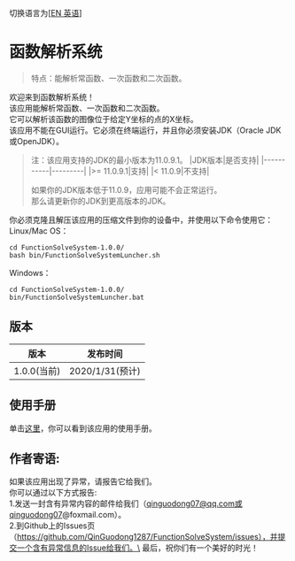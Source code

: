 切换语言为\[[EN 英语](README.md)\]
# 函数解析系统

> 特点：能解析常函数、一次函数和二次函数。

欢迎来到函数解析系统！\
该应用能解析常函数、一次函数和二次函数。\
它可以解析该函数的图像位于给定Y坐标的点的X坐标。\
该应用不能在GUI运行。它必须在终端运行，并且你必须安装JDK（Oracle JDK或OpenJDK）。

> 注：该应用支持的JDK的最小版本为11.0.9.1。
> |JDK版本|是否支持|
> |-----------|---------|
> |>= 11.0.9.1|支持|
> |< 11.0.9|不支持|
> 
> 如果你的JDK版本低于11.0.9，应用可能不会正常运行。\
> 那么请更新你的JDK到更高版本的JDK。

你必须克隆且解压该应用的压缩文件到你的设备中，并使用以下命令使用它：\
Linux/Mac OS：
```
cd FunctionSolveSystem-1.0.0/
bash bin/FunctionSolveSystemLuncher.sh
```
Windows：
```
cd FunctionSolveSystem-1.0.0/
bin/FunctionSolveSystemLuncher.bat
```

## 版本
|版本|发布时间|
|-------|------------|
|1.0.0(当前)|2020/1/31(预计)|

## 使用手册
单击[这里](doc/Using-manual.md)，你可以看到该应用的使用手册。

## 作者寄语:
如果该应用出现了异常，请报告它给我们。\
你可以通过以下方式报告:\
1.发送一封含有异常内容的邮件给我们（qinguodong07@qq.com或qinguodong07@foxmail.com）。\
2.到Github上的Issues页（https://github.com/QinGuodong1287/FunctionSolveSystem/issues），并提交一个含有异常信息的Issue给我们。\
最后，祝你们有一个美好的时光！
